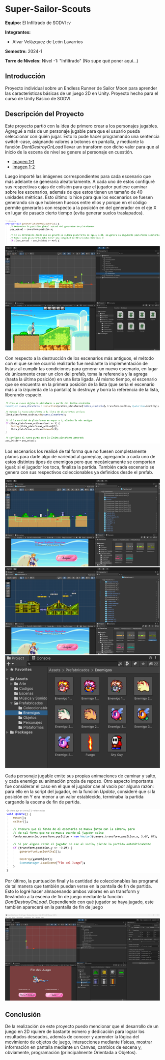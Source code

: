 # Super-Sailor-Scouts

**Equipo:** El Infiltrado de SODVI :v

**Integrantes:**
- Alvar Velázquez de León Lavarrios

**Semestre:** 2024-1

**Torre de Niveles:** Nivel -1: "Infiltrado" (No supe qué poner aquí...)

## Introducción
Proyecto individual sobre un Endless Runner de Sailor Moon para aprender las características básicas de un juego 2D en Unity. Proyecto hecho para el curso de Unity Básico de SODVI.

## Descripción del Proyecto
Este proyecto partió con la idea de primero crear a los personajes jugables. Agregué a más de un personaje jugable para que el usuario pueda seleccionar con quién jugar. Esto lo pude hacer programando una sentencia switch-case, asignando valores a botones en pantalla, y mediante la función *DontDestroyOnLoad* llevar un transform con dicho valor para que al inicio de la escena de nivel se genere al personaje en cuestión.

- [Imagen 1-1](/src/Imagen1-1.png)
- [Imagen 1-2](/src/Imagen1-2.png)

Luego importé las imágenes correspondientes para cada escenario que más adelante se generaría aleatoriamente. A cada uno de estos configuré sus respectivas cajas de colisión para que el jugador pudiese caminar sobre los escenarios, además de que estos tienen un tamaño de 40 unidades métricas. Esto último lo hice para que los escenarios se fuesen generando sin que hubiesen huecos entre ellos y  porque en el código permite generarlos con respecto a la posición en del generador en el eje X en lugar de pasado cierto tiempo (evita generar suelos traslapados).

![Imagen 2-1](/src/Imagen2-1.png)
![Imagen 2-2](/src/Imagen2-2.png)

Con respecto a la destrucción de los escenarios más antiguos, el método con el que se me ocurrió realizarlo fue mediante la implementación de listas: al cumplir las condiciones para generar un nuevo escenario, en lugar de únicamente crear un clon del prefab, toma la referencia y la agrega (hasta la última posición) en una lista ligada. Al mismo tiempo, el escenario que se encuentra en la primera posición de la lista (que sería el escenario más a la izquierda de la pantalla) lo destruye y borra la referencia de la lista, liberando espacio.

![Imagen 3-1](/src/Imagen3-1.png)


Los escenarios los realicé de tal forma que no fuesen completamente planos para darle algo de variedad al gameplay, agregando a cada uno de estos distintos tipos de enemigos pero que mecánicamente se comportan igual: si el jugador los toca, finaliza la partida. También cada escenario se genera con sus respectivos coleccionables ya definidos desde el prefab.

![Imagen 4-1](/src/Imagen4-1.png)
![Imagen 4-2](/src/Imagen4-2.png)
![Imagen 4-3](/src/Imagen4-3.png)

Cada personaje jugable emite sus propias animaciones de caminar y salto, y cada enemigo su animación propia de reposo. Otro aspecto importante fue considerar el caso en el que el jugador cae al vacío por alguna razón: para ello en la script del jugador, en la función *Update*, consideré que si la posición en Y era menor a un valor establecido, terminaba la partida cargando la escena de fin de partida.

![Imagen 5-1](/src/Imagen5-1.png)

Por último, la puntuación final y la cantidad de coleccionables las programé de tal manera que también puedan verse en la pantalla de fin de partida. Esto lo logré hacer almacenando ambos valores en un transform y llevándolo a la escena de fin de juego mediante la función *DontDestroyOnLoad*. Dependiendo con qué jugador se haya jugado, este también aparecerá en la pantalla de fin de juego

![Imagen 6-1](/src/Imagen6-1.png)

## Conclusión
De la realización de este proyecto puedo mencionar que el desarrollo de un juego en 2D rquiere de bastante esmero y dedicación para lograr los resultados deseados, además de conocer y aprender la lógica del movimiento de objetos de juego, interacciones mediante físicas, mostrar información en pantalla mediante un Canvas, cambios de escena y, obviamente, programación (principalmente Orientada a Objetos).
